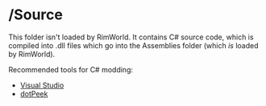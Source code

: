 # /Source
This folder isn't loaded by RimWorld. It contains C# source code, which is compiled into .dll files which go into the Assemblies folder (which *is* loaded by RimWorld).

Recommended tools for C# modding:
- [Visual Studio](https://visualstudio.microsoft.com/)
- [dotPeek](https://www.jetbrains.com/decompiler/)
